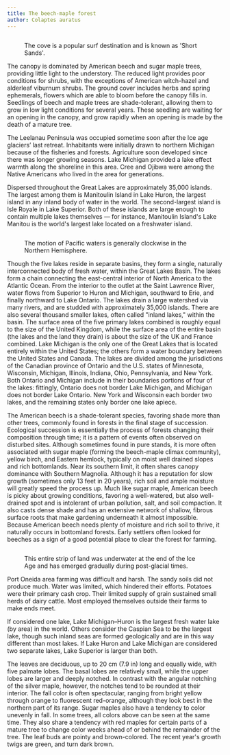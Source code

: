 ```yaml
---
title: The beech-maple forest
author: Colaptes auratus
---
```


<figure class="content-figure wide">
  <img src="https://farm7.staticflickr.com/6021/5944828736_608ed9d575_b.jpg" alt="">
  <figcaption>
    <p>The cove is a popular surf destination and is known as 'Short Sands'.</p>
  </figcaption>
</figure>

The canopy is dominated by American beech and sugar maple trees, providing little light to the understory. The reduced light provides poor conditions for shrubs, with the exceptions of American witch-hazel and alderleaf viburnum shrubs. The ground cover includes herbs and spring ephemerals, flowers which are able to bloom before the canopy fills in. Seedlings of beech and maple trees are shade-tolerant, allowing them to grow in low light conditions for several years. These seedling are waiting for an opening in the canopy, and grow rapidly when an opening is made by the death of a mature tree.

The Leelanau Peninsula was occupied sometime soon after the Ice age glaciers’ last retreat. Inhabitants were initially drawn to northern Michigan because of the fisheries and forests. Agriculture soon developed since there was longer growing seasons. Lake Michigan provided a lake effect warmth along the shoreline in this area. Cree and Ojibwa were among the Native Americans who lived in the area for generations.

Dispersed throughout the Great Lakes are approximately 35,000 islands. The largest among them is Manitoulin Island in Lake Huron, the largest island in any inland body of water in the world. The second-largest island is Isle Royale in Lake Superior. Both of these islands are large enough to contain multiple lakes themselves — for instance, Manitoulin Island's Lake Manitou is the world's largest lake located on a freshwater island.

<figure class="content-figure narrow">
  <img src="https://farm3.staticflickr.com/2387/4508831467_4d6e64a979_o.png" alt="">
  <figcaption>
    <p>The motion of Pacific waters is generally clockwise in the Northern Hemisphere.</p>
  </figcaption>
</figure>

Though the five lakes reside in separate basins, they form a single, naturally interconnected body of fresh water, within the Great Lakes Basin. The lakes form a chain connecting the east-central interior of North America to the Atlantic Ocean. From the interior to the outlet at the Saint Lawrence River, water flows from Superior to Huron and Michigan, southward to Erie, and finally northward to Lake Ontario. The lakes drain a large watershed via many rivers, and are studded with approximately 35,000 islands. There are also several thousand smaller lakes, often called "inland lakes," within the basin. The surface area of the five primary lakes combined is roughly equal to the size of the United Kingdom, while the surface area of the entire basin (the lakes and the land they drain) is about the size of the UK and France combined. Lake Michigan is the only one of the Great Lakes that is located entirely within the United States; the others form a water boundary between the United States and Canada. The lakes are divided among the jurisdictions of the Canadian province of Ontario and the U.S. states of Minnesota, Wisconsin, Michigan, Illinois, Indiana, Ohio, Pennsylvania, and New York. Both Ontario and Michigan include in their boundaries portions of four of the lakes: fittingly, Ontario does not border Lake Michigan, and Michigan does not border Lake Ontario. New York and Wisconsin each border two lakes, and the remaining states only border one lake apiece.

The American beech is a shade-tolerant species, favoring shade more than other trees, commonly found in forests in the final stage of succession. Ecological succession is essentially the process of forests changing their composition through time; it is a pattern of events often observed on disturbed sites. Although sometimes found in pure stands, it is more often associated with sugar maple (forming the beech-maple climax community), yellow birch, and Eastern hemlock, typically on moist well drained slopes and rich bottomlands. Near its southern limit, it often shares canopy dominance with Southern Magnolia. Although it has a reputation for slow growth (sometimes only 13 feet in 20 years), rich soil and ample moisture will greatly speed the process up. Much like sugar maple, American beech is picky about growing conditions, favoring a well-watered, but also well-drained spot and is intolerant of urban pollution, salt, and soil compaction. It also casts dense shade and has an extensive network of shallow, fibrous surface roots that make gardening underneath it almost impossible. Because American beech needs plenty of moisture and rich soil to thrive, it naturally occurs in bottomland forests. Early settlers often looked for beeches as a sign of a good potential place to clear the forest for farming.

<figure class="content-figure">
  <img src="https://farm3.staticflickr.com/2686/4262390723_77a45cb660_b.jpg" alt="">
  <figcaption>
    <p>This entire strip of land was underwater at the end of the Ice Age and has emerged gradually during post-glacial times.</p>
  </figcaption>
</figure>

Port Oneida area farming was difficult and harsh. The sandy soils did not produce much. Water was limited, which hindered their efforts. Potatoes were their primary cash crop. Their limited supply of grain sustained small herds of dairy cattle. Most employed themselves outside their farms to make ends meet.

If considered one lake, Lake Michigan–Huron is the largest fresh water lake (by area) in the world. Others consider the Caspian Sea to be the largest lake, though such inland seas are formed geologically and are in this way different than most lakes. If Lake Huron and Lake Michigan are considered two separate lakes, Lake Superior is larger than both.

The leaves are deciduous, up to 20 cm (7.9 in) long and equally wide, with five palmate lobes. The basal lobes are relatively small, while the upper lobes are larger and deeply notched. In contrast with the angular notching of the silver maple, however, the notches tend to be rounded at their interior. The fall color is often spectacular, ranging from bright yellow through orange to fluorescent red-orange, although they look best in the northern part of its range. Sugar maples also have a tendency to color unevenly in fall. In some trees, all colors above can be seen at the same time. They also share a tendency with red maples for certain parts of a mature tree to change color weeks ahead of or behind the remainder of the tree. The leaf buds are pointy and brown-colored. The recent year's growth twigs are green, and turn dark brown.
